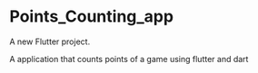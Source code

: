 # Points_Counting_app

A new Flutter project.

A application that counts points of a game using flutter and dart
